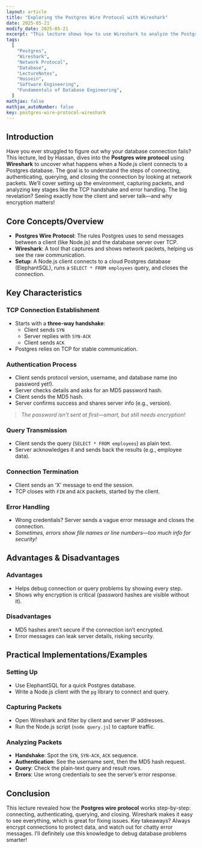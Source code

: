 ```yaml
---
layout: article
title: "Exploring the Postgres Wire Protocol with Wireshark"
date: 2025-05-21
modify_date: 2025-05-21
excerpt: "This lecture shows how to use Wireshark to analyze the Postgres wire protocol by capturing packets between a Node.js client and a cloud-hosted Postgres database."
tags:
  [
    "Postgres",
    "Wireshark",
    "Network Protocol",
    "Database",
    "LectureNotes",
    "Hussein",
    "Software Engineering",
    "Fundamentals of Database Engineering",
  ]
mathjax: false
mathjax_autoNumber: false
key: postgres-wire-protocol-wireshark
---
```


## Introduction

Have you ever struggled to figure out why your database connection fails? This lecture, led by Hassan, dives into the **Postgres wire protocol** using **Wireshark** to uncover what happens when a Node.js client connects to a Postgres database. The goal is to understand the steps of connecting, authenticating, querying, and closing the connection by looking at network packets. We’ll cover setting up the environment, capturing packets, and analyzing key stages like the TCP handshake and error handling. The big revelation? Seeing exactly how the client and server talk—and why encryption matters!

## Core Concepts/Overview

- **Postgres Wire Protocol**: The rules Postgres uses to send messages between a client (like Node.js) and the database server over TCP.
- **Wireshark**: A tool that captures and shows network packets, helping us see the raw communication.
- **Setup**: A Node.js client connects to a cloud Postgres database (ElephantSQL), runs a `SELECT * FROM employees` query, and closes the connection.

## Key Characteristics

### TCP Connection Establishment

- Starts with a **three-way handshake**:
  - Client sends `SYN`
  - Server replies with `SYN-ACK`
  - Client sends `ACK`
- Postgres relies on TCP for stable communication.

### Authentication Process

- Client sends protocol version, username, and database name (no password yet!).
- Server checks details and asks for an MD5 password hash.
- Client sends the MD5 hash.
- Server confirms success and shares server info (e.g., version).

> _The password isn’t sent at first—smart, but still needs encryption!_

### Query Transmission

- Client sends the query (`SELECT * FROM employees`) as plain text.
- Server acknowledges it and sends back the results (e.g., employee data).

### Connection Termination

- Client sends an ‘X’ message to end the session.
- TCP closes with `FIN` and `ACK` packets, started by the client.

### Error Handling

- Wrong credentials? Server sends a vague error message and closes the connection.
- _Sometimes, errors show file names or line numbers—too much info for security!_

## Advantages & Disadvantages

### Advantages

- Helps debug connection or query problems by showing every step.
- Shows why encryption is critical (password hashes are visible without it).

### Disadvantages

- MD5 hashes aren’t secure if the connection isn’t encrypted.
- Error messages can leak server details, risking security.

## Practical Implementations/Examples

### Setting Up

- Use ElephantSQL for a quick Postgres database.
- Write a Node.js client with the `pg` library to connect and query.

### Capturing Packets

- Open Wireshark and filter by client and server IP addresses.
- Run the Node.js script (`node query.js`) to capture traffic.

### Analyzing Packets

- **Handshake**: Spot the `SYN`, `SYN-ACK`, `ACK` sequence.
- **Authentication**: See the username sent, then the MD5 hash request.
- **Query**: Check the plain-text query and result rows.
- **Errors**: Use wrong credentials to see the server’s error response.

## Conclusion

This lecture revealed how the **Postgres wire protocol** works step-by-step: connecting, authenticating, querying, and closing. Wireshark makes it easy to see everything, which is great for fixing issues. Key takeaways? Always encrypt connections to protect data, and watch out for chatty error messages. I’ll definitely use this knowledge to debug database problems smarter!
